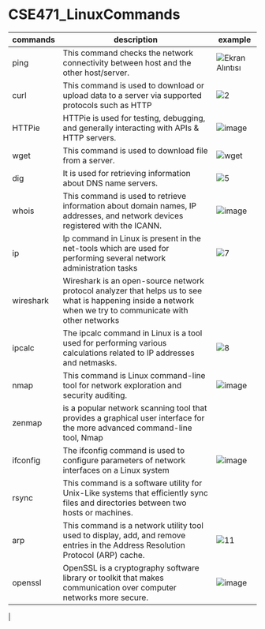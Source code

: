 # CSE471_LinuxCommands

|commands | description                                                                              |example          |
|---------|------------------------------------------------------------------------------------------|-----------------|
|ping     |This command checks the network connectivity between host and the other host/server.      |  ![Ekran Alıntısı](https://github.com/iremsagsoz/LinuxCommands/assets/139919369/4653ad3c-0597-4711-b7fb-d87f89896555)|
|curl|This command is used to download or upload data to a server via supported protocols such as HTTP|![2](https://github.com/iremsagsoz/LinuxCommands/assets/139919369/fe9a9a23-98da-423e-830f-4df502311326)|
|  HTTPie|HTTPie is used for testing, debugging, and generally interacting with APIs & HTTP servers.|![image](https://github.com/iremsagsoz/LinuxCommands/assets/139919369/822eade8-cb9b-40d0-adaf-dbd3dd16e995)|
| wget|This command is used to download file from a server.|![wget](https://github.com/iremsagsoz/LinuxCommands/assets/139919369/5bba9cd4-169b-4918-8fcc-01500d47dd48)|
| dig|It is used for retrieving information about DNS name servers.  |![5](https://github.com/iremsagsoz/LinuxCommands/assets/139919369/736e9cf8-621e-45a8-aff1-2362185b0f23)|
| whois| This command is used to retrieve information about domain names, IP addresses, and network devices registered with the ICANN.|![image](https://github.com/iremsagsoz/LinuxCommands/assets/139919369/7c4c4a19-ab88-4f9f-93d4-859ab3a669ad)|
| ip |Ip command in Linux is present in the net-tools which are used for performing several network administration tasks|  ![7](https://github.com/iremsagsoz/LinuxCommands/assets/139919369/245bda51-dd2c-4cd9-b9a4-1d2358451702)|
|wireshark|Wireshark is an open-source network protocol analyzer that helps us to see what is happening inside a network when we try to communicate with other networks||
| ipcalc|The ipcalc command in Linux is a tool used for performing various calculations related to IP addresses and netmasks. |![8](https://github.com/iremsagsoz/LinuxCommands/assets/139919369/244419d8-6783-4024-a19b-34816a6641ec)|
|nmap|This command is Linux command-line tool for network exploration and security auditing.|![image](https://github.com/iremsagsoz/LinuxCommands/assets/139919369/24276ec1-7da4-4a23-8f3f-024adf2b812d)|
|zenmap| is a popular network scanning tool that provides a graphical user interface for the more advanced command-line tool, Nmap ||
|ifconfig|The ifconfig command is used to configure parameters of network interfaces on a Linux system|![image](https://github.com/iremsagsoz/LinuxCommands/assets/139919369/a7a717e6-ac3e-4bf2-a430-66b7e91d3c11)
|rsync|This command is a software utility for Unix-Like systems that efficiently sync files and directories between two hosts or machines.|
|arp|This command is a network utility tool used to display, add, and remove entries in the Address Resolution Protocol (ARP) cache.|![11](https://github.com/iremsagsoz/LinuxCommands/assets/139919369/98403e1d-2095-407b-909b-b856832bb80c)|
|openssl|OpenSSL is a cryptography software library or toolkit that makes communication over computer networks more secure. |![image](https://github.com/iremsagsoz/LinuxCommands/assets/139919369/790bc91e-0b0a-4717-a6d4-182726833340)
|

       
